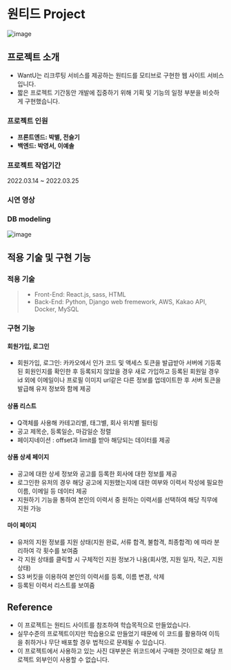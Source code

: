 # 원티드 Project

![image](https://user-images.githubusercontent.com/60123530/160071116-4ae9642a-edf8-4fc5-be4c-6eec0620a02e.png)

## 프로젝트 소개

- WantU는 리크루팅 서비스를 제공하는 원티드를 모티브로 구현한 웹 사이트 서비스입니다.
- 짧은 프로젝트 기간동안 개발에 집중하기 위해 기획 및 기능의 일정 부분을 비슷하게 구현했습니다.

### 프로젝트 인원

- **프론트엔드: 박별, 전슬기**  
- **백엔드: 박영서, 이예솔**

### 프로젝트 작업기간

2022.03.14 ~ 2022.03.25

### 시연 영상



### DB modeling

![image](https://user-images.githubusercontent.com/60123530/160071035-f963edc5-1b8b-4d64-bc86-b2cf387e5d8a.png)

## 적용 기술 및 구현 기능

### 적용 기술

> - Front-End: React.js, sass, HTML
> - Back-End: Python, Django web fremework, AWS, Kakao API, Docker, MySQL

### 구현 기능

#### 회원가입, 로그인 

- 회원가입, 로그인: 카카오에서 인가 코드 및 액세스 토큰을 발급받아 서버에 기등록된 회원인지를 확인한 후 등록되지 않았을 경우 새로 가입하고 등록된 회원일 경우 id 외에 이메일이나 프로필 이미지 url같은 다른 정보를 업데이트한 후 서버 토큰을 발급해 유저 정보와 함께 제공

#### 상품 리스트

- Q객체를 사용해 카테고리별, 태그별, 회사 위치별 필터링
- 공고 제목순, 등록일순, 마감일순 정렬
- 페이지네이션 : offset과 limit를 받아 해당되는 데이터를 제공

#### 상품 상세 페이지

- 공고에 대한 상세 정보와 공고를 등록한 회사에 대한 정보를 제공
- 로그인한 유저의 경우 해당 공고에 지원했는지에 대한 여부와 이력서 작성에 필요한 이름, 이메일 등 데이터 제공
- 지원하기 기능을 통하여 본인의 이력서 중 원하는 이력서를 선택하여 해당 직무에 지원 가능 

#### 마이 페이지
- 유저의 지원 정보를 지원 상태(지원 완료, 서류 합격, 불합격, 최종합격) 에 따라 분리하여 각 횟수를 보여줌
- 각 지원 상태를 클릭할 시 구체적인 지원 정보가 나옴(회사명, 지원 일자, 직군, 지원 상태)
- S3 버킷을 이용하여 본인의 이력서를 등록, 이름 변경, 삭제 
- 등록된 이력서 리스트를 보여줌 

## Reference
- 이 프로젝트는 원티드 사이트를 참조하여 학습목적으로 만들었습니다.
- 실무수준의 프로젝트이지만 학습용으로 만들었기 때문에 이 코드를 활용하여 이득을 취하거나 무단 배포할 경우 법적으로 문제될 수 있습니다.
- 이 프로젝트에서 사용하고 있는 사진 대부분은 위코드에서 구매한 것이므로 해당 프로젝트 외부인이 사용할 수 없습니다.
